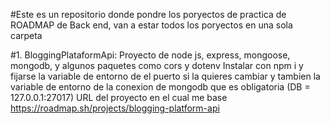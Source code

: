 #Este es un repositorio donde pondre los poryectos de practica de ROADMAP de Back end, van a estar todos los poryectos en una sola carpeta

#1. BloggingPlataformApi: Proyecto de node js, express, mongoose, mongodb, y algunos paquetes como cors y dotenv
    Instalar con npm i y fijarse la variable de entorno de el puerto si la quieres cambiar y tambien la variable de entorno de la conexion de mongodb que es obligatoria (DB = 127.0.0.1:27017) 
    URL del proyecto en el cual me base https://roadmap.sh/projects/blogging-platform-api
